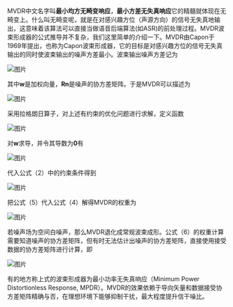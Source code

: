 MVDR中文名字叫**最小均方无畸变响应**，**最小方差无失真响应**它的精髓就体现在无畸变上。什么叫无畸变呢，就是在对感兴趣方位（声源方向）的信号无失真地输出，这意味着该算法可以直接当做语音后端算法(如ASR)的前处理过程。MVDR波束形成器的公式推导并不复杂，我们这里简单的介绍一下。MVDR由Capon于1969年提出，也称为Capon波束形成器，它的目标是对感兴趣方位的信号无失真输出的同时使波束输出的噪声方差最小。波束输出噪声方差记为

![图片](https://mmbiz.qpic.cn/mmbiz_png/R3j7FT5mhhcTCxapPSsCvtbS6aPeErGyrUCfzyq1wroiaJ82TjOsKUx8m0m8urXZ0EMNgHSnyLgbNnnN3xpccSQ/640?wx_fmt=png&wxfrom=5&wx_lazy=1&wx_co=1)

其中**w**是加权向量，**Rn**是噪声的协方差矩阵。于是MVDR可以描述为

![图片](https://mmbiz.qpic.cn/mmbiz_png/R3j7FT5mhhcTCxapPSsCvtbS6aPeErGyI4gTUOTC4vWCkVc2xgC2kjAMcT03px2uefqdicwGLuf4P9blIx92pMg/640?wx_fmt=png&wxfrom=5&wx_lazy=1&wx_co=1)

采用拉格朗日算子，对上述有约束的优化问题进行求解，定义函数  

![图片](https://mmbiz.qpic.cn/mmbiz_jpg/R3j7FT5mhhcTCxapPSsCvtbS6aPeErGyibFXS3TicEJd19t49TEoibya5OOnStglQbnu047ibL3cnWX7iapC7LqJvYQ/640?wx_fmt=jpeg&wxfrom=5&wx_lazy=1&wx_co=1)

对**w**求导，并令其导数为**0**有  

![图片](https://mmbiz.qpic.cn/mmbiz_png/R3j7FT5mhhcTCxapPSsCvtbS6aPeErGy3p2FeEy59ZibM6b5QRGoRoSKuAygJt5JLFTgHZ5SZryRQBnGt1xfBHg/640?wx_fmt=png&wxfrom=5&wx_lazy=1&wx_co=1)

代入公式（2）中的约束条件得到

![图片](https://mmbiz.qpic.cn/mmbiz_png/R3j7FT5mhhfuv2hzIfibxChkeKLDt76CWxeKAXsuC57hMfLiayyN0y3I7XCYcnhYLsXgtJOhFmUGMPUhCTfsQboA/640?wx_fmt=png&wxfrom=5&wx_lazy=1&wx_co=1)

把公式（5）代入公式（4）解得MVDR的权重为

![图片](https://mmbiz.qpic.cn/mmbiz_png/R3j7FT5mhhfuv2hzIfibxChkeKLDt76CWLJS4cgBzgibc5fIjJnhoPrwa3MYHU8OTAicK3dhmKVGIuibiaG3f0ricTSw/640?wx_fmt=png&wxfrom=5&wx_lazy=1&wx_co=1)

若噪声场为空间白噪声，那么MVDR退化成常规波束成形。公式（6）的权重计算需要知道噪声的协方差矩阵，但有时无法估计出噪声的协方差矩阵，直接使用接受数据的协方差矩阵进行计算，即  

![图片](https://mmbiz.qpic.cn/mmbiz_png/R3j7FT5mhhfuv2hzIfibxChkeKLDt76CWNOGgTZmSsgITUzFK6DdSATFvdE8bzmKFcnRiatrJOdlHtmsp8kCPBMQ/640?wx_fmt=png&wxfrom=5&wx_lazy=1&wx_co=1)

有的地方称上式的波束形成器为最小功率无失真响应（Minimum Power Distortionless Response, MPDR）。MVDR的效果依赖于导向矢量和数据接受协方差矩阵精确与否，在理想环境下能够抑制干扰，最大程度提升信干噪比。
